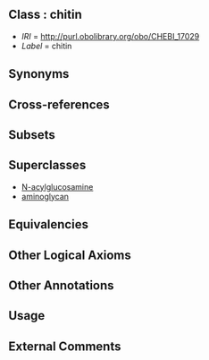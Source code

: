 
## Class : chitin

 * *IRI* = http://purl.obolibrary.org/obo/CHEBI_17029
 * *Label* = chitin

## Synonyms


## Cross-references


## Subsets


## Superclasses

 * [N-acylglucosamine](../../CHEBI/38/CHEBI_21638.md)
 * [aminoglycan](../../CHEBI/06/CHEBI_22506.md)

## Equivalencies


## Other Logical Axioms


## Other Annotations


## Usage


## External Comments

